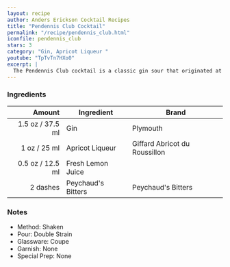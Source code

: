 ```yaml
---
layout: recipe
author: Anders Erickson Cocktail Recipes
title: "Pendennis Club Cocktail"
permalink: "/recipe/pendennis_club.html"
iconfile: pendennis_club
stars: 3
category: "Gin, Apricot Liqueur "
youtube: "TpTvTn7HXo0"
excerpt: |
  The Pendennis Club cocktail is a classic gin sour that originated at the Pendennis Club in Louisville, Kentucky. It's a tart and tangy drink with a unique flavor profile thanks to the addition of Apricot Liqueur and Peychaud's bitters.
---
```


### Ingredients

|   Amount | Ingredient         | Brand                         |
| -------: | ------------------ | ----------------------------- |
|   1.5 oz / 37.5 ml | Gin                | Plymouth                      |
|     1 oz / 25 ml | Apricot Liqueur    | Giffard Abricot du Roussillon |
|   0.5 oz / 12.5 ml | Fresh Lemon Juice  |
| 2 dashes | Peychaud's Bitters | Peychaud's Bitters            |

### Notes

- Method: Shaken
- Pour: Double Strain
- Glassware: Coupe
- Garnish: None
- Special Prep: None
